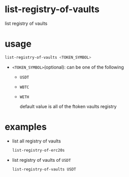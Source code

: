 # list-registry-of-vaults

list registry of vaults

# usage

```sh
list-registry-of-vaults <TOKEN_SYMBOL> 
```

- `<TOKEN_SYMBOL>`(optional): can be one of the following
  
    - `USDT`
    
    - `WBTC`
    
    - `WETH`
    
      default value is all of the ftoken vaults registry
    

# examples

- list all registry of vaults

    ```sh
    list-registry-of-erc20s 
    ```

- list registry of vaults of `USDT`

    ```sh
    list-registry-of-vaults USDT
    ```